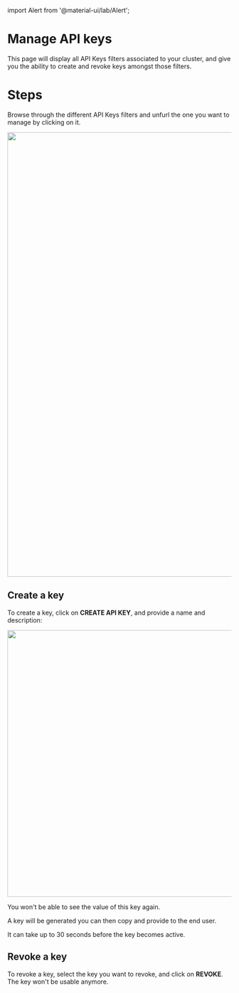 import Alert from '@material-ui/lab/Alert';

# Manage API keys

This page will display all API Keys filters associated to your cluster, and give you the ability to create and revoke keys amongst those filters.

# Steps

Browse through the different API Keys filters and unfurl the one you want to manage by clicking on it.

<p align="center">
  <img src="./../../../images/security-filters-api-keys-unfold.png" width="1000"/>
</p>

## Create a key

To create a key, click on **CREATE API KEY**, and provide a name and description:

<p align="center">
  <img src="./../../../images/security-filters-api-keys-create.png" width="600"/>
</p>

<Alert severity="warning">
  You won't be able to see the value of this key again.
</Alert>

A key will be generated you can then copy and provide to the end user. 

<Alert severity="info">
  It can take up to 30 seconds before the key becomes active.
</Alert>

## Revoke a key

To revoke a key, select the key you want to revoke, and click on **REVOKE**. The key won't 
be usable anymore.





